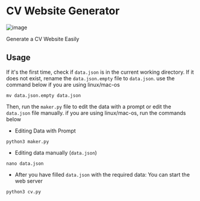 # CV Website Generator


![image](https://user-images.githubusercontent.com/36286877/180595065-54762ddb-a0c8-4099-bcde-4def80b35e67.png)

Generate a CV Website Easily

## Usage

If it's the first time, check if `data.json` is in the current working directory. If it does not exist, rename the `data.json.empty` file to `data.json`. use the command below if you are using linux/mac-os

```
mv data.json.empty data.json
```

Then, run the `maker.py` file to edit the data with a prompt or edit the `data.json` file manually. if you are using linux/mac-os, run the commands below

- Editing Data with Prompt

```
python3 maker.py
```

- Editing data manually (`data.json`)

```
nano data.json
```

- After you have filled `data.json` with the required data: You can start the web server
```
python3 cv.py
```
